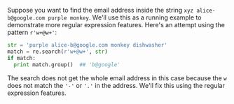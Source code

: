 Suppose you want to find the email address inside the string `xyz alice-b@google.com purple monkey`. We'll use this as a running example to demonstrate more regular expression features. Here's an attempt using the pattern `r'w+@w+'`:
    
```python    
str = 'purple alice-b@google.com monkey dishwasher'
match = re.search(r'w+@w+', str)
if match:
  print match.group()  ## 'b@google'
```

The search does not get the whole email address in this case because the `w` does not match the `'-'` or `'.'` in the address. We'll fix this using the regular expression features.
